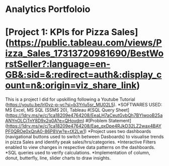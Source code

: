 # Analytics Portfoloio
# [Project 1: KPIs for Pizza Sales] (https://public.tableau.com/views/Pizza_Sales_17313720981690/BestWorstSeller?:language=en-GB&:sid=&:redirect=auth&:display_count=n&:origin=viz_share_link)

This is a project I did for upskilling following a Youtube Tutorial (https://youtu.be/lrl0vz-p-yc?si=b3YrIu5sr_MU02L5).
*SOFTWARES USED: MS Excel, MS SQL (SSMS 20), Tableau
#[SQL Query Sheet] (https://1drv.ms/w/c/1ca18209e4764208/EeaLH7aCeutGvbQh7BYlwooB25aANYnOLCiTnY8D9x2q0A?e=QHovdm)
#[Problem Statement] (https://1drv.ms/w/c/1ca18209e4764208/Eae_qxDpe4RJkD32LZ2wax4BAYPF0QROe0xQnA0-86P8Vw?e=tX2Lw1)
*Project uses two dashboards (navigational buttons used to switch between Dasboards) to visualise trends in pizza Sales and identify peak sales/hrs/categories.
*Interactive  Filters enabled to view changes in respective data patterns on the dashboards.
*SQL queries used to verify calculations.
*Implementation of column, donut, butterfly, line, slider charts to draw insights.

